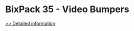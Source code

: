 # BixPack 35 - Video Bumpers
[>> Detailed information](https://secure.shareit.com/shareit/product.html?productid=300978280&affiliateid=200057808)